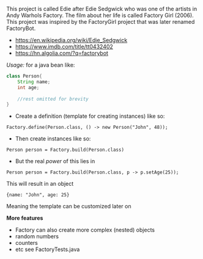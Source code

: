 This project is called Edie after Edie Sedgwick who was one of the artists in Andy Warhols Factory. 
The film about her life is called Factory Girl (2006). 
This project was inspired by the FactoryGirl project that was later renamed FactoryBot. 


* https://en.wikipedia.org/wiki/Edie_Sedgwick
* https://www.imdb.com/title/tt0432402
* https://hn.algolia.com/?q=factorybot

*Usage:*
for a java bean like:
```java
class Person{
    String name;
    int age;
    
    //rest omitted for brevity
}
```
* Create a definition (template for creating instances) like so:
```
Factory.define(Person.class, () -> new Person("John", 48));
```
* Then create instances like so:
```
Person person = Factory.build(Person.class)
```

* But the real _power_ of this lies in
```
Person person = Factory.build(Person.class, p -> p.setAge(25));
```
This will result in an object 
``` 
{name: "John", age: 25}
```

Meaning the template can be customized later on

__More features__
* Factory can also create more complex (nested) objects
* random numbers
* counters
* etc see FactoryTests.java
 